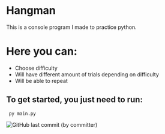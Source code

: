 # Hangman 



This is a console program I made to practice python.

# Here you can:
<!-- UL -->
* Choose difficulty
* Will have different amount of trials depending on difficulty
* Will be able to repeat
 
## To get started, you just need to run:

     py main.py
![GitHub last commit (by committer)](https://img.shields.io/github/last-commit/artas100/hangman)
